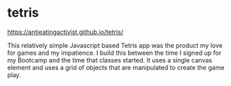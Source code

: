 # tetris

https://antieatingactivist.github.io/tetris/


This relatively simple Javascript based Tetris app was the product my love for games and my impatience. I build this between the time I signed up for my Bootcamp and the time that classes started. It uses a single canvas element and uses a grid of objects that are manipulated to create the game play.

